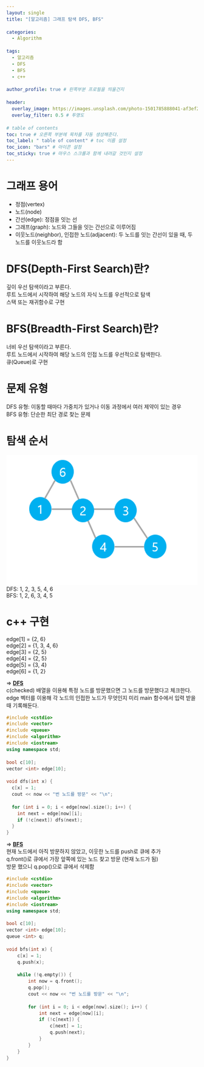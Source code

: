 ```yaml
---
layout: single
title: "[알고리즘] 그래프 탐색 DFS, BFS"

categories:
  - Algorithm

tags:
  - 알고리즘
  - DFS
  - BFS
  - c++

author_profile: true # 왼쪽부분 프로필을 띄울건지

header:
  overlay_image: https://images.unsplash.com/photo-1501785888041-af3ef285b470?ixlib=rb-1.2.1&ixid=eyJhcHBfaWQiOjEyMDd9&auto=format&fit=crop&w=1350&q=80
  overlay_filter: 0.5 # 투명도

# table of contents
toc: true # 오른쪽 부분에 목차를 자동 생성해준다.
toc_label: " table of content" # toc 이름 설정
toc_icon: "bars" # 아이콘 설정
toc_sticky: true # 마우스 스크롤과 함께 내려갈 것인지 설정
---
```


# 그래프 용어

- 정점(vertex)
- 노드(node)
- 간선(edge): 정점을 잇는 선
- 그래프(graph): 노드와 그들을 잇는 간선으로 이루어짐
- 이웃노드(neighbor), 인접한 노드(adjacent): 두 노드를 잇는 간선이 있을 때, 두 노드를 이웃노드라 함

# DFS(Depth-First Search)란?

깊이 우선 탐색이라고 부른다.  
루트 노드에서 시작하여 해당 노드의 자식 노드를 우선적으로 탐색  
스택 또는 재귀함수로 구현

# BFS(Breadth-First Search)란?

너비 우선 탐색이라고 부른다.  
루트 노드에서 시작하여 해당 노드의 인접 노드를 우선적으로 탐색한다.  
큐(Queue)로 구현

# 문제 유형

DFS 유형: 이동할 때마다 가중치가 있거나 이동 과정에서 여러 제약이 있는 경우  
BFS 유형: 단순한 최단 경로 찾는 문제

# 탐색 순서

![그래프](../../images/그래프.png)
DFS: 1, 2, 3, 5, 4, 6  
BFS: 1, 2, 6, 3, 4, 5

# c++ 구현

edge[1] = {2, 6}  
edge[2] = {1, 3, 4, 6}  
edge[3] = {2, 5}  
edge[4] = {2, 5}  
edge[5] = {3, 4}  
edge[6] = {1, 2}

=> <u>**DFS**</u>  
c(checked) 배열을 이용해 특정 노드를 방문했으면 그 노드를 방문했다고 체크한다.  
edge 벡터를 이용해 각 노드의 인접한 노드가 무엇인지 미리 main 함수에서 입력 받을 때 기록해둔다.

```c++
#include <cstdio>
#include <vector>
#include <queue>
#include <algorithm>
#include <iostream>
using namespace std;

bool c[10];
vector <int> edge[10];

void dfs(int x) {
  c[x] = 1;
  cout << now << "번 노드를 방문" << "\n";

  for (int i = 0; i < edge[now].size(); i++) {
    int next = edge[now][i];
    if (!c[next]) dfs(next);
  }
}
```

=> <u>**BFS**</u>  
현재 노드에서 아직 방문하지 않았고, 이웃한 노드를 push로 큐에 추가  
q.front()로 큐에서 가장 앞쪽에 있는 노드 찾고 방문 (현재 노드가 됨)  
방문 했으니 q.pop()으로 큐에서 삭제함

```c++
#include <cstdio>
#include <vector>
#include <queue>
#include <algorithm>
#include <iostream>
using namespace std;

bool c[10];
vector <int> edge[10];
queue <int> q;

void bfs(int x) {
	c[x] = 1;
	q.push(x);

	while (!q.empty()) {
		int now = q.front();
		q.pop();
		cout << now << "번 노드를 방문" << "\n";

		for (int i = 0; i < edge[now].size(); i++) {
			int next = edge[now][i];
			if (!c[next]) {
				c[next] = 1;
				q.push(next);
			}
		}
	}
}
```
